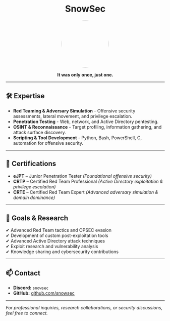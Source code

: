 <h1 align="center">SnowSec</h1>

<p align="center">
  <img src="https://github.com/sn0wsec.png" width="150" height="150" style="border-radius: 50%;" />
</p>

<p align="center">
  <strong>It was only once, just one.</strong>
</p>

---

## 🛠 Expertise

- **Red Teaming & Adversary Simulation** - Offensive security assessments, lateral movement, and privilege escalation.
- **Penetration Testing** - Web, network, and Active Directory pentesting.
- **OSINT & Reconnaissance** - Target profiling, information gathering, and attack surface discovery.
- **Scripting & Tool Development** - Python, Bash, PowerShell, C, automation for offensive security.

---

## 📜 Certifications

- **eJPT** – Junior Penetration Tester *(Foundational offensive security)*
- **CRTP** – Certified Red Team Professional *(Active Directory exploitation & privilege escalation)*
- **CRTE** – Certified Red Team Expert *(Advanced adversary simulation & domain dominance)*

---

## 🎯 Goals & Research

✔ Advanced Red Team tactics and OPSEC evasion  
✔ Development of custom post-exploitation tools  
✔ Advanced Active Directory attack techniques  
✔ Exploit research and vulnerability analysis  
✔ Knowledge sharing and cybersecurity contributions  

---

## 📫 Contact

- **Discord:** `snowsec`
- **GitHub:** [github.com/snowsec](https://github.com/snowsec)

---

*For professional inquiries, research collaborations, or security discussions, feel free to connect.*
